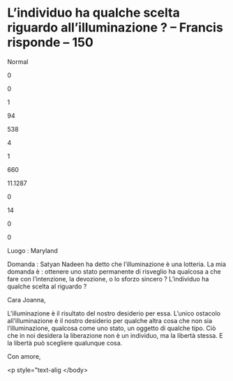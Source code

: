 # L’individuo ha qualche scelta riguardo all’illuminazione ? – Francis risponde – 150

 

Normal

0

0

1

94

538

4

1

660

11.1287

0

14

0

0

 

  
  
       

Luogo&nbsp;: Maryland

      

Domanda&nbsp;: Satyan Nadeen ha detto che l&rsquo;illuminazione &egrave; una lotteria. La mia domanda &egrave;&nbsp;: ottenere uno stato permanente di risveglio ha qualcosa a che fare con l&rsquo;intenzione, la devozione, o lo sforzo sincero&nbsp;? L&rsquo;individuo ha qualche scelta al riguardo&nbsp;?

Cara Joanna,

L&rsquo;illuminazione &egrave; il risultato del nostro desiderio per essa. L&rsquo;unico ostacolo all&rsquo;illuminazione &egrave; il nostro desiderio per qualche altra cosa che non sia l&rsquo;illuminazione, qualcosa come uno stato, un oggetto di qualche tipo. Ci&ograve; che in noi desidera la liberazione non &egrave; un individuo, ma la libert&agrave; stessa. E la libert&agrave; pu&ograve; scegliere qualunque cosa.

Con amore,

 

&lt;p style="text-alig
&lt;/body&gt;
